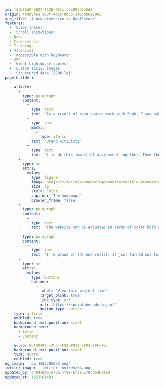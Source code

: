 ```yaml
---
id: f35b85d9-5822-4630-923c-c7c097dcb5d0
origin: 4b4b9b6a-508f-4d18-8b35-3e53db6a2066
sub_title: 'A new dimension in healthcare'
features:
  - 'Color themes'
  - 'Scroll animations'
  - News
  - Experiences
  - Trainings
  - Vacancies
  - 'Accessible with keyboard'
  - SEO
  - 'Great Lighthouse scores'
  - 'Custom social images'
  - 'Structured data (JSON-ld)'
page_builder:
  -
    article:
      -
        type: paragraph
        content:
          -
            type: text
            text: 'As a result of open source work with Peak, I was asked whether I could integrate inclusive design and branding into a custom website about a new approach to people with dementia. Tao of Care is a great customer with a great story, so I asked Merkactivisten ('
          -
            type: text
            marks:
              -
                type: italic
            text: 'Brand Activists'
          -
            type: text
            text: ') to do this impactful assignment together. Them the design, me the technology. The designs from Merkactivisten are always a fun challenge to develop. With the many effects, the trick is to keep the site user-friendly and accessible.'
      -
        type: set
        attrs:
          values:
            type: figure
            image: projects/socialebenaderingdementie/sociale-benadering-demetie-screenshot-01.png
            size: lg
            style: color
            caption: 'The homepage'
            browser_frame: false
      -
        type: paragraph
        content:
          -
            type: text
            text: 'The website can be adjusted in terms of color both at page level and at block level by using color themes. In addition, the animations add dynamics to the story. They animate along with the user scrolling or in buttons on hover.'
      -
        type: paragraph
        content:
          -
            type: text
            text: 'I''m proud of the end result. It just turned out to be a really cool website and I look forward to a sequel.'
      -
        type: set
        attrs:
          values:
            type: buttons
            buttons:
              -
                label: 'View this project live'
                target_blank: true
                link_type: url
                url: 'https://socialebenadering.nl'
                button_type: button
    type: article
    enabled: true
    background_text_position: start
    background_text:
      - Solid
      - Content
  -
    quote: 9d129d9f-c3ba-4620-8919-998da38bd5eb
    background_text_position: start
    type: quote
    enabled: true
og_image: '-og-1653395253.png'
twitter_image: '-twitter-1653395253.png'
updated_by: b40458fa-e73a-4f88-bfa1-570cd54b72e0
updated_at: 1653561483
---
```

